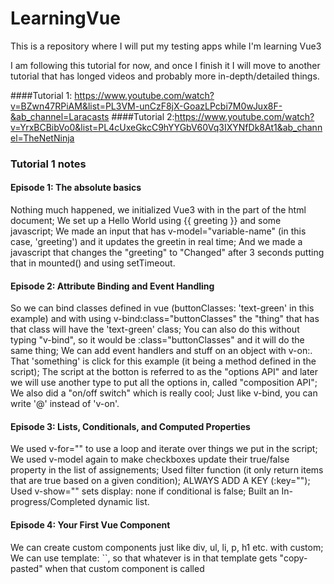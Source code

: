# LearningVue
This is a repository where I will put my testing apps while I'm learning Vue3

I am following this tutorial for now, and once I finish it I will move to another tutorial
that has longed videos and probably more in-depth/detailed things.

####Tutorial 1: https://www.youtube.com/watch?v=BZwn47RPiAM&list=PL3VM-unCzF8jX-GoazLPcbi7M0wJux8F-&ab_channel=Laracasts
####Tutorial 2:https://www.youtube.com/watch?v=YrxBCBibVo0&list=PL4cUxeGkcC9hYYGbV60Vq3IXYNfDk8At1&ab_channel=TheNetNinja

### Tutorial 1 notes

#### Episode 1: The absolute basics

Nothing much happened, we initialized Vue3 with <script></script> in the <head> part of the html document; 
We set up a Hello World using {{ greeting }} and some javascript; 
We made an input that has v-model="variable-name" (in this case, 'greeting') and it updates the greetin in real time; 
And we made a javascript that changes the "greeting" to "Changed" after 3 seconds putting that in mounted() and using setTimeout. 

#### Episode 2: Attribute Binding and Event Handling

So we can bind classes defined in vue (buttonClasses: 'text-green' in this example) and with using v-bind:class="buttonClasses" 
the "thing" that has that class will have the 'text-green' class; 
You can also do this without typing "v-bind", so it would be :class="buttonClasses" and it will do the same thing; 
We can add event handlers and stuff on an object with v-on:<something>. That 'something' is click for this example (it being a method defined in the script); 
The script at the botton is referred to as the "options API" and later we will use another type to put all the options in, called "composition API"; 
We also did a "on/off switch" which is really cool; 
Just like v-bind, you can write '@' instead of 'v-on'. 

#### Episode 3: Lists, Conditionals, and Computed Properties

We used v-for="<for loop here>" to use a loop and iterate over things we put in the script; 
We used v-model again to make checkboxes update their true/false property in the list of assignements; 
Used filter function (it only return items that are true based on a given condition); 
ALWAYS ADD A KEY (:key="<smth here>"); 
Used v-show="<conditional here>" sets display: none if conditional is false; 
Built an In-progress/Completed dynamic list. 

#### Episode 4: Your First Vue Component

We can create custom components just like div, ul, li, p, h1 etc. with custom; 
We can use template: ``, so that whatever is in that template gets "copy-pasted" when that custom component is called
